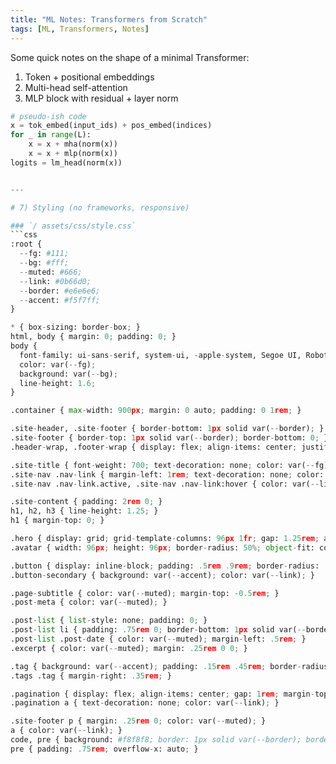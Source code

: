 ```yaml
---
title: "ML Notes: Transformers from Scratch"
tags: [ML, Transformers, Notes]
---
```


Some quick notes on the shape of a minimal Transformer:

1. Token + positional embeddings
2. Multi-head self-attention
3. MLP block with residual + layer norm

```python
# pseudo-ish code
x = tok_embed(input_ids) + pos_embed(indices)
for _ in range(L):
    x = x + mha(norm(x))
    x = x + mlp(norm(x))
logits = lm_head(norm(x))


---

# 7) Styling (no frameworks, responsive)

### `/ assets/css/style.css`
```css
:root {
  --fg: #111;
  --bg: #fff;
  --muted: #666;
  --link: #0b66d0;
  --border: #e6e6e6;
  --accent: #f5f7ff;
}

* { box-sizing: border-box; }
html, body { margin: 0; padding: 0; }
body {
  font-family: ui-sans-serif, system-ui, -apple-system, Segoe UI, Roboto, Arial, "Apple Color Emoji", "Segoe UI Emoji";
  color: var(--fg);
  background: var(--bg);
  line-height: 1.6;
}

.container { max-width: 900px; margin: 0 auto; padding: 0 1rem; }

.site-header, .site-footer { border-bottom: 1px solid var(--border); }
.site-footer { border-top: 1px solid var(--border); border-bottom: 0; }
.header-wrap, .footer-wrap { display: flex; align-items: center; justify-content: space-between; padding: 1rem 0; }

.site-title { font-weight: 700; text-decoration: none; color: var(--fg); }
.site-nav .nav-link { margin-left: 1rem; text-decoration: none; color: var(--fg); }
.site-nav .nav-link.active, .site-nav .nav-link:hover { color: var(--link); }

.site-content { padding: 2rem 0; }
h1, h2, h3 { line-height: 1.25; }
h1 { margin-top: 0; }

.hero { display: grid; grid-template-columns: 96px 1fr; gap: 1.25rem; align-items: center; margin-bottom: 1.5rem; }
.avatar { width: 96px; height: 96px; border-radius: 50%; object-fit: cover; border: 2px solid var(--border); }

.button { display: inline-block; padding: .5rem .9rem; border-radius: .5rem; background: var(--link); color: #fff; text-decoration: none; margin-right: .5rem; }
.button-secondary { background: var(--accent); color: var(--link); }

.page-subtitle { color: var(--muted); margin-top: -0.5rem; }
.post-meta { color: var(--muted); }

.post-list { list-style: none; padding: 0; }
.post-list li { padding: .75rem 0; border-bottom: 1px solid var(--border); }
.post-list .post-date { color: var(--muted); margin-left: .5rem; }
.excerpt { color: var(--muted); margin: .25rem 0 0; }

.tag { background: var(--accent); padding: .15rem .45rem; border-radius: .35rem; text-decoration: none; }
.tags .tag { margin-right: .35rem; }

.pagination { display: flex; align-items: center; gap: 1rem; margin-top: 1rem; }
.pagination a { text-decoration: none; color: var(--link); }

.site-footer p { margin: .25rem 0; color: var(--muted); }
a { color: var(--link); }
code, pre { background: #f8f8f8; border: 1px solid var(--border); border-radius: .35rem; }
pre { padding: .75rem; overflow-x: auto; }
